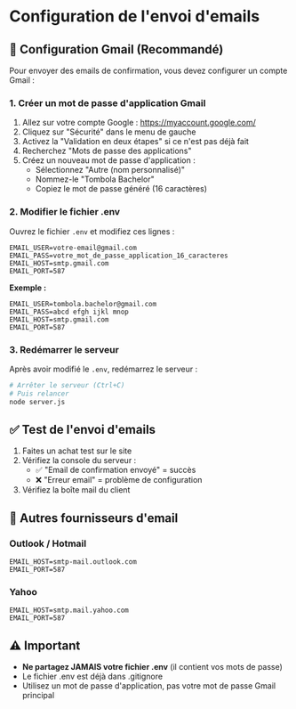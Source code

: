 # Configuration de l'envoi d'emails

## 📧 Configuration Gmail (Recommandé)

Pour envoyer des emails de confirmation, vous devez configurer un compte Gmail :

### 1. Créer un mot de passe d'application Gmail

1. Allez sur votre compte Google : https://myaccount.google.com/
2. Cliquez sur "Sécurité" dans le menu de gauche
3. Activez la "Validation en deux étapes" si ce n'est pas déjà fait
4. Recherchez "Mots de passe des applications"
5. Créez un nouveau mot de passe d'application :
   - Sélectionnez "Autre (nom personnalisé)"
   - Nommez-le "Tombola Bachelor"
   - Copiez le mot de passe généré (16 caractères)

### 2. Modifier le fichier .env

Ouvrez le fichier `.env` et modifiez ces lignes :

```env
EMAIL_USER=votre-email@gmail.com
EMAIL_PASS=votre_mot_de_passe_application_16_caracteres
EMAIL_HOST=smtp.gmail.com
EMAIL_PORT=587
```

**Exemple :**
```env
EMAIL_USER=tombola.bachelor@gmail.com
EMAIL_PASS=abcd efgh ijkl mnop
EMAIL_HOST=smtp.gmail.com
EMAIL_PORT=587
```

### 3. Redémarrer le serveur

Après avoir modifié le `.env`, redémarrez le serveur :

```bash
# Arrêter le serveur (Ctrl+C)
# Puis relancer
node server.js
```

## ✅ Test de l'envoi d'emails

1. Faites un achat test sur le site
2. Vérifiez la console du serveur :
   - ✅ "Email de confirmation envoyé" = succès
   - ❌ "Erreur email" = problème de configuration
3. Vérifiez la boîte mail du client

## 🔧 Autres fournisseurs d'email

### Outlook / Hotmail
```env
EMAIL_HOST=smtp-mail.outlook.com
EMAIL_PORT=587
```

### Yahoo
```env
EMAIL_HOST=smtp.mail.yahoo.com
EMAIL_PORT=587
```

## ⚠️ Important

- **Ne partagez JAMAIS votre fichier .env** (il contient vos mots de passe)
- Le fichier .env est déjà dans .gitignore
- Utilisez un mot de passe d'application, pas votre mot de passe Gmail principal
